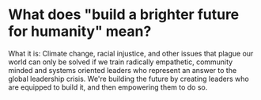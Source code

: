 # What does "build a brighter future for humanity" mean?

What it is: Climate change, racial injustice, and other issues that plague our world can only be solved if we train radically empathetic, community minded and systems oriented leaders who represent an answer to the global leadership crisis. We're building the future by creating leaders who are equipped to build it, and then empowering them to do so.